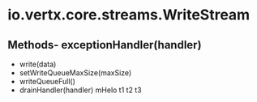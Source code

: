# io.vertx.core.streams.WriteStream
## Methods- exceptionHandler(handler)
- write(data)
- setWriteQueueMaxSize(maxSize)
- writeQueueFull()
- drainHandler(handler)
mHelo  t1
t2
t3
